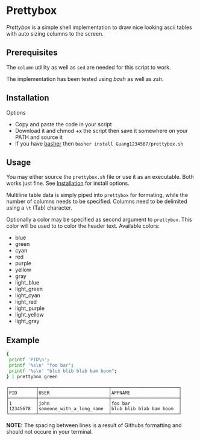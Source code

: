 # Prettybox

*Prettybox* is a simple shell implementation to draw nice looking ascii
tables with auto sizing columns to the screen.

## Prerequisites

The `column` utillity as well as `sed` are needed for this script to work.

The implementation has been tested using *bash* as well as *zsh*.

## Installation

Options

* Copy and paste the code in your script
* Download it and chmod +x the script then save it somewhere on your PATH and source it
* If you have [basher](https://github.com/basherpm/basher) then `basher install Guang1234567/prettybox.sh`

## Usage

You may either source the `prettybox.sh` file or use it as an executable.
Both works just fine.
See [Installation](#installation) for install options.

Multiline table data is simply piped into `prettybox` for formating, while
the number of columns needs to be specified. Columns need to be delimited using
a `\t` (Tab) character.

Optionally a color may be specified as second argument to `prettybox`. This
color will be used to to color the header text. Available colors:

- blue
- green
- cyan
- red
- purple
- yellow
- gray
- light_blue
- light_green
- light_cyan
- light_red
- light_purple
- light_yellow
- light_gray


## Example

```bash
{
 printf 'PID\n';
 printf '%s\n' "foo bar";
 printf '%s\n' "blub blib blab bam boom";
} | prettybox green
```

```
┌──────────┬──────────────────────────┬─────────────────────────┐
│PID       │USER                      │APPNAME                  │
├──────────┼──────────────────────────┼─────────────────────────┤
│1         │john                      │foo bar                  │
│12345678  │someone_with_a_long_name  │blub blib blab bam boom  │
└──────────┴──────────────────────────┴─────────────────────────┘
```

**NOTE:** The spacing between lines is a result of Githubs formatting and should not occure in your terminal.
